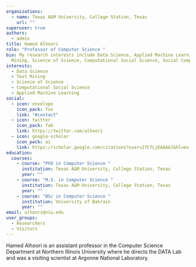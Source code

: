 ```yaml
---
organizations:
  - name: Texas A&M University, College Station, Texas
    url: ""
superuser: true
authors:
  - admin
title: Hamed Alhoori
role: "Professor of Computer Science "
bio: My research interests include Data Science, Applied Machine Learning, Text
  Mining, Science of Science, Computational Social Science, Social Computing
interests:
  - Data Science
  - Text Mining
  - Science of Science
  - Computational Social Science
  - Applied Machine Learning
social:
  - icon: envelope
    icon_pack: fas
    link: "#contact"
  - icon: twitter
    icon_pack: fab
    link: https://twitter.com/alhoori
  - icon: google-scholar
    icon_pack: ai
    link: https://scholar.google.com/citations?user=27CfLjEAAAAJ&hl=en
education:
  courses:
    - course: "PhD in Computer Science "
      institution: Texas A&M University, College Station, Texas
      year: ""
    - course: "M.S. in Computer Science "
      institution: Texas A&M University, College Station, Texas
      year: ""
    - course: "BSc in Computer Science "
      institution: University of Bahrain
      year: ""
email: alhoori@niu.edu
user_groups:
  - Researchers
  - Visitors
---
```

Hamed Alhoori is an assistant professor in the Computer Science Department at Northern Illinois University where he directs the DATA Lab and was a visiting scientist at Argonne National Laboratory.